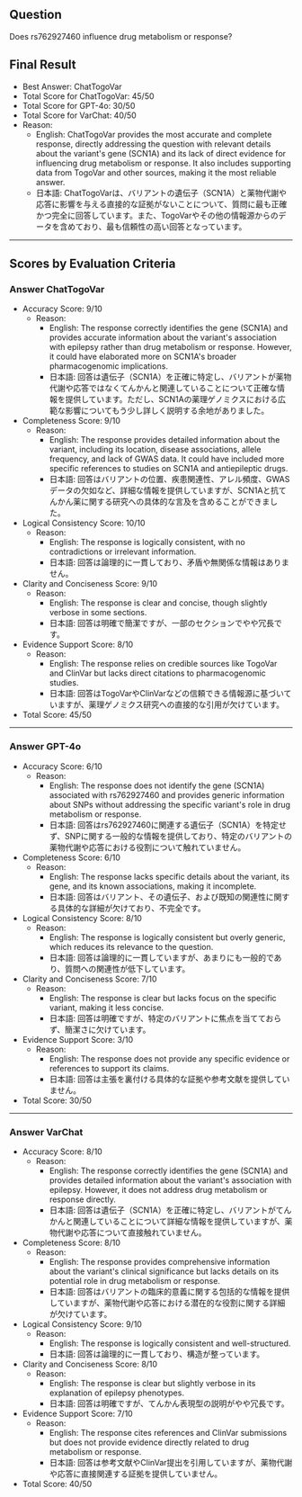 ## Question

Does rs762927460 influence drug metabolism or response?

## Final Result

- Best Answer: ChatTogoVar
- Total Score for ChatTogoVar: 45/50
- Total Score for GPT-4o: 30/50
- Total Score for VarChat: 40/50
- Reason:
  - English: ChatTogoVar provides the most accurate and complete response, directly addressing the question with relevant details about the variant's gene (SCN1A) and its lack of direct evidence for influencing drug metabolism or response. It also includes supporting data from TogoVar and other sources, making it the most reliable answer.
  - 日本語: ChatTogoVarは、バリアントの遺伝子（SCN1A）と薬物代謝や応答に影響を与える直接的な証拠がないことについて、質問に最も正確かつ完全に回答しています。また、TogoVarやその他の情報源からのデータを含めており、最も信頼性の高い回答となっています。

---

## Scores by Evaluation Criteria

### Answer ChatTogoVar
- Accuracy Score: 9/10
  - Reason: 
    - English: The response correctly identifies the gene (SCN1A) and provides accurate information about the variant's association with epilepsy rather than drug metabolism or response. However, it could have elaborated more on SCN1A's broader pharmacogenomic implications.
    - 日本語: 回答は遺伝子（SCN1A）を正確に特定し、バリアントが薬物代謝や応答ではなくてんかんと関連していることについて正確な情報を提供しています。ただし、SCN1Aの薬理ゲノミクスにおける広範な影響についてもう少し詳しく説明する余地がありました。
- Completeness Score: 9/10
  - Reason: 
    - English: The response provides detailed information about the variant, including its location, disease associations, allele frequency, and lack of GWAS data. It could have included more specific references to studies on SCN1A and antiepileptic drugs.
    - 日本語: 回答はバリアントの位置、疾患関連性、アレル頻度、GWASデータの欠如など、詳細な情報を提供していますが、SCN1Aと抗てんかん薬に関する研究への具体的な言及を含めることができました。
- Logical Consistency Score: 10/10
  - Reason: 
    - English: The response is logically consistent, with no contradictions or irrelevant information.
    - 日本語: 回答は論理的に一貫しており、矛盾や無関係な情報はありません。
- Clarity and Conciseness Score: 9/10
  - Reason: 
    - English: The response is clear and concise, though slightly verbose in some sections.
    - 日本語: 回答は明確で簡潔ですが、一部のセクションでやや冗長です。
- Evidence Support Score: 8/10
  - Reason: 
    - English: The response relies on credible sources like TogoVar and ClinVar but lacks direct citations to pharmacogenomic studies.
    - 日本語: 回答はTogoVarやClinVarなどの信頼できる情報源に基づいていますが、薬理ゲノミクス研究への直接的な引用が欠けています。
- Total Score: 45/50

---

### Answer GPT-4o
- Accuracy Score: 6/10
  - Reason: 
    - English: The response does not identify the gene (SCN1A) associated with rs762927460 and provides generic information about SNPs without addressing the specific variant's role in drug metabolism or response.
    - 日本語: 回答はrs762927460に関連する遺伝子（SCN1A）を特定せず、SNPに関する一般的な情報を提供しており、特定のバリアントの薬物代謝や応答における役割について触れていません。
- Completeness Score: 6/10
  - Reason: 
    - English: The response lacks specific details about the variant, its gene, and its known associations, making it incomplete.
    - 日本語: 回答はバリアント、その遺伝子、および既知の関連性に関する具体的な詳細が欠けており、不完全です。
- Logical Consistency Score: 8/10
  - Reason: 
    - English: The response is logically consistent but overly generic, which reduces its relevance to the question.
    - 日本語: 回答は論理的に一貫していますが、あまりにも一般的であり、質問への関連性が低下しています。
- Clarity and Conciseness Score: 7/10
  - Reason: 
    - English: The response is clear but lacks focus on the specific variant, making it less concise.
    - 日本語: 回答は明確ですが、特定のバリアントに焦点を当てておらず、簡潔さに欠けています。
- Evidence Support Score: 3/10
  - Reason: 
    - English: The response does not provide any specific evidence or references to support its claims.
    - 日本語: 回答は主張を裏付ける具体的な証拠や参考文献を提供していません。
- Total Score: 30/50

---

### Answer VarChat
- Accuracy Score: 8/10
  - Reason: 
    - English: The response correctly identifies the gene (SCN1A) and provides detailed information about the variant's association with epilepsy. However, it does not address drug metabolism or response directly.
    - 日本語: 回答は遺伝子（SCN1A）を正確に特定し、バリアントがてんかんと関連していることについて詳細な情報を提供していますが、薬物代謝や応答について直接触れていません。
- Completeness Score: 8/10
  - Reason: 
    - English: The response provides comprehensive information about the variant's clinical significance but lacks details on its potential role in drug metabolism or response.
    - 日本語: 回答はバリアントの臨床的意義に関する包括的な情報を提供していますが、薬物代謝や応答における潜在的な役割に関する詳細が欠けています。
- Logical Consistency Score: 9/10
  - Reason: 
    - English: The response is logically consistent and well-structured.
    - 日本語: 回答は論理的に一貫しており、構造が整っています。
- Clarity and Conciseness Score: 8/10
  - Reason: 
    - English: The response is clear but slightly verbose in its explanation of epilepsy phenotypes.
    - 日本語: 回答は明確ですが、てんかん表現型の説明がやや冗長です。
- Evidence Support Score: 7/10
  - Reason: 
    - English: The response cites references and ClinVar submissions but does not provide evidence directly related to drug metabolism or response.
    - 日本語: 回答は参考文献やClinVar提出を引用していますが、薬物代謝や応答に直接関連する証拠を提供していません。
- Total Score: 40/50